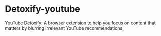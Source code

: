 # Detoxify-youtube
 YouTube Detoxify: A browser extension to help you focus on content that matters by blurring irrelevant YouTube recommendations.
